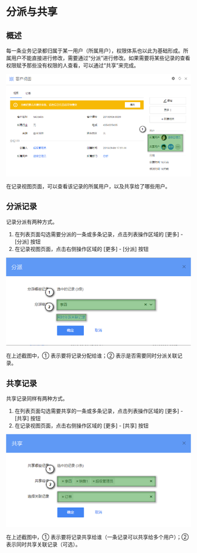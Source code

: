 # 分派与共享



## 概述

每一条业务记录都归属于某一用户（所属用户），权限体系也以此为基础形成。所属用户不能直接进行修改，需要通过“分派”进行修改。如果需要将某些记录的查看权限赋予那些没有权限的人查看，可以通过“共享”来完成。

![](../images/recordmeta0917.png)

在记录视图页面，可以查看该记录的所属用户，以及共享给了哪些用户。



## 分派记录

记录分派有两种方式。

1. 在列表页面勾选需要分派的一条或多条记录，点击列表操作区域的 [更多] - [分派] 按钮
2. 在记录视图页面，点击右侧操作区域的  [更多] - [分派] 按钮

![](../images/assign0917.png)

在上述截图中，① 表示要将记录分配给谁；② 表示是否需要同时分派关联记录。



## 共享记录

共享记录同样有两种方式。

1. 在列表页面勾选需要共享的一条或多条记录，点击列表操作区域的 [更多] - [共享] 按钮
2. 在记录视图页面，点击右侧操作区域的  [更多] - [共享] 按钮

![](../images/share0917.png)

在上述截图中，① 表示要将记录共享给谁（一条记录可以共享给多个用户）；② 表示同时共享关联记录（可选）。